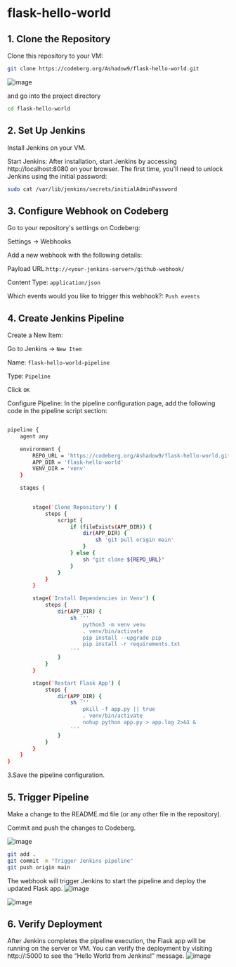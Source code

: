 # flask-hello-world

## 1. Clone the Repository
Clone this repository to your VM:
```bash
git clone https://codeberg.org/Ashadow9/flask-hello-world.git
```

![image](https://github.com/user-attachments/assets/19c52bb4-ee55-4f57-bd97-5b8717461a3c)

and go into the project directory
```bash
cd flask-hello-world
```
## 2. Set Up Jenkins
Install Jenkins on your VM. 

Start Jenkins: After installation, start Jenkins by accessing http://localhost:8080 on your browser. The first time, you'll need to unlock Jenkins using the initial password:

```bash
sudo cat /var/lib/jenkins/secrets/initialAdminPassword
```

## 3. Configure Webhook on Codeberg


Go to your repository's settings on Codeberg:



Settings → Webhooks

Add a new webhook with the following details:

Payload URL:```http://<your-jenkins-server>/github-webhook/ ```

Content Type: ```application/json```

Which events would you like to trigger this webhook?: ```Push events```

## 4. Create Jenkins Pipeline


Create a New Item:

Go to Jenkins → ``` New Item ```

Name: ```flask-hello-world-pipeline```


Type: ```Pipeline```

Click ```OK```

Configure Pipeline: In the pipeline configuration page, add the following code in the pipeline script section:

```bash

pipeline {
    agent any

    environment {
        REPO_URL = 'https://codeberg.org/Ashadow9/flask-hello-world.git'
        APP_DIR = 'flask-hello-world'
        VENV_DIR = 'venv'
    }

    stages {
      

        stage('Clone Repository') {
            steps {
                script {
                    if (fileExists(APP_DIR)) {
                        dir(APP_DIR) {
                            sh 'git pull origin main'
                        }
                    } else {
                        sh "git clone ${REPO_URL}"
                    }
                }
            }
        }

        stage('Install Dependencies in Venv') {
            steps {
                dir(APP_DIR) {
                    sh '''
                        python3 -m venv venv
                        . venv/bin/activate
                        pip install --upgrade pip
                        pip install -r requirements.txt
                    '''
                }
            }
        }

        stage('Restart Flask App') {
            steps {
                dir(APP_DIR) {
                    sh '''
                        pkill -f app.py || true
                        . venv/bin/activate
                        nohup python app.py > app.log 2>&1 &
                    '''
                }
            }
        }
    }
}

```
3.Save the pipeline configuration.

## 5. Trigger Pipeline
Make a change to the README.md file (or any other file in the repository).

Commit and push the changes to Codeberg.

![image](https://github.com/user-attachments/assets/d763e8ca-15e4-495e-b8f7-6ee36db21aec)

```bash
git add .
git commit -m "Trigger Jenkins pipeline"
git push origin main
```

The webhook will trigger Jenkins to start the pipeline and deploy the updated Flask app.
![image](https://github.com/user-attachments/assets/09e9aa3c-4530-464b-ad42-589b0fcf842d)

![image](https://github.com/user-attachments/assets/73389dd5-eed5-415f-961e-1d37b71ea844)


## 6. Verify Deployment


After Jenkins completes the pipeline execution, the Flask app will be running on the server or VM. You can verify the deployment by visiting http://<your-server-ip>:5000 to see the “Hello World from Jenkins!” message.
![image](https://github.com/user-attachments/assets/49600fab-7baf-4288-a2ac-4ecbf348de71)

